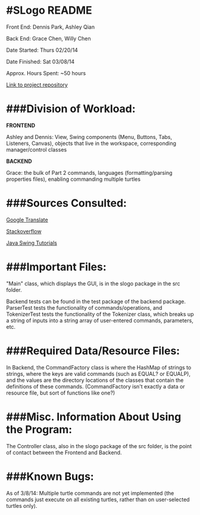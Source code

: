 #SLogo README
=====

Front End: Dennis Park, Ashley Qian

Back End: Grace Chen, Willy Chen


Date Started: Thurs 02/20/14

Date Finished: Sat 03/08/14

Approx. Hours Spent: ~50 hours

[Link to project repository](https://github.com/duke-compsci308-spring2014/slogo_team11)

###Division of Workload:
===

**FRONTEND**

Ashley and Dennis: View, Swing components (Menu, Buttons, Tabs, Listeners, Canvas), objects that live in the workspace, corresponding manager/control classes

**BACKEND**

Grace: the bulk of Part 2 commands, languages (formatting/parsing properties files), 
enabling commanding multiple turtles

###Sources Consulted:
===
[Google Translate](translate.google.com)

[Stackoverflow](http://stackoverflow.com/questions)

[Java Swing Tutorials](http://docs.oracle.com/javase/tutorial/uiswing/)

###Important Files:
===
"Main" class, which displays the GUI, is in the slogo package in the src folder.

Backend tests can be found in the test package of the backend package. ParserTest
tests the functionality of commands/operations, and TokenizerTest tests the 
functionality of the Tokenizer class, which breaks up a string of inputs into a string
array of user-entered commands, parameters, etc.

###Required Data/Resource Files:
===
In Backend, the CommandFactory class is where the HashMap of strings to strings, where
the keys are valid commands (such as EQUAL? or EQUALP), and the values are the 
directory locations of the classes that contain the definitions of these commands. 
(CommandFactory isn't exactly a data or resource file, but sort of functions like 
one?)

###Misc. Information About Using the Program:
===
The Controller class, also in the slogo package of the src folder, is the point of 
contact between the Frontend and Backend.

###Known Bugs:
===
As of 3/8/14: Multiple turtle commands are not yet implemented (the commands just 
execute on all existing turtles, rather than on user-selected turtles only).